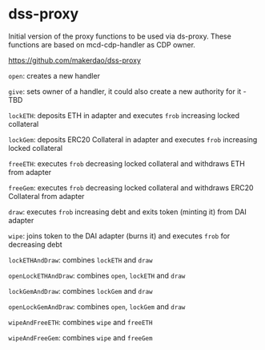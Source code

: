 # dss-proxy
Initial version of the proxy functions to be used via ds-proxy. These functions are based on mcd-cdp-handler as CDP owner.

https://github.com/makerdao/dss-proxy

`open`: creates a new handler

`give`: sets owner of a handler, it could also create a new authority for it - TBD

`lockETH`: deposits ETH in adapter and executes `frob` increasing locked collateral

`lockGem`: deposits ERC20 Collateral in adapter and executes `frob` increasing locked collateral

`freeETH`: executes `frob` decreasing locked collateral and withdraws ETH from adapter

`freeGem`: executes `frob` decreasing locked collateral and withdraws ERC20 Collateral from adapter

`draw`: executes `frob` increasing debt and exits token (minting it) from DAI adapter

`wipe`: joins token to the DAI adapter (burns it) and executes `frob` for decreasing debt

`lockETHAndDraw`: combines `lockETH` and `draw`

`openLockETHAndDraw`: combines `open`, `lockETH` and `draw`

`lockGemAndDraw`: combines `lockGem` and `draw`

`openLockGemAndDraw`: combines `open`, `lockGem` and `draw`

`wipeAndFreeETH`: combines `wipe` and `freeETH`

`wipeAndFreeGem`: combines `wipe` and `freeGem`
